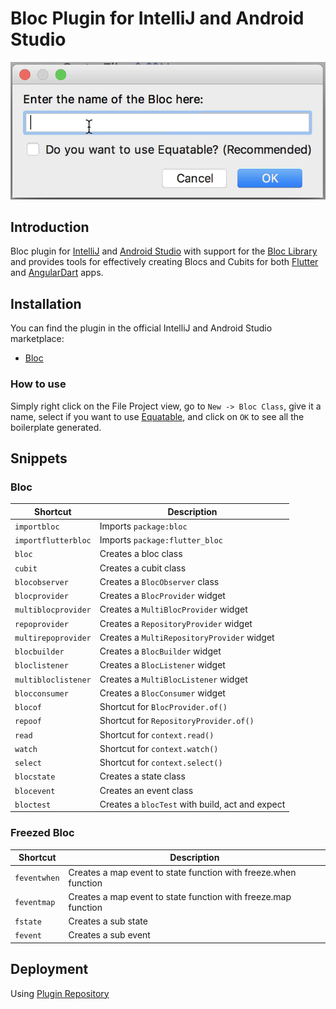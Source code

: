 # Bloc Plugin for IntelliJ and Android Studio

![dialog](https://github.com/felangel/bloc/raw/master/extensions/intellij/assets/dialog.png)

## Introduction

Bloc plugin for [IntelliJ](https://www.jetbrains.com/idea/) and [Android Studio](https://developer.android.com/studio/) with support for the [Bloc Library](https://bloclibrary.dev) and provides tools for effectively creating Blocs and Cubits for both [Flutter](https://flutter.dev/) and [AngularDart](https://angulardart.dev/) apps.

## Installation

You can find the plugin in the official IntelliJ and Android Studio marketplace:

- [Bloc](https://plugins.jetbrains.com/plugin/12129-bloc)

### How to use

Simply right click on the File Project view, go to `New -> Bloc Class`, give it a name, select if you want to use [Equatable](https://github.com/felangel/equatable), and click on `OK` to see all the boilerplate generated.

## Snippets

### Bloc

| Shortcut            | Description                                     |
| ------------------- | ----------------------------------------------- |
| `importbloc`        | Imports `package:bloc`                          |
| `importflutterbloc` | Imports `package:flutter_bloc`                  |
| `bloc`              | Creates a bloc class                            |
| `cubit`             | Creates a cubit class                           |
| `blocobserver`      | Creates a `BlocObserver` class                  |
| `blocprovider`      | Creates a `BlocProvider` widget                 |
| `multiblocprovider` | Creates a `MultiBlocProvider` widget            |
| `repoprovider`      | Creates a `RepositoryProvider` widget           |
| `multirepoprovider` | Creates a `MultiRepositoryProvider` widget      |
| `blocbuilder`       | Creates a `BlocBuilder` widget                  |
| `bloclistener`      | Creates a `BlocListener` widget                 |
| `multibloclistener` | Creates a `MultiBlocListener` widget            |
| `blocconsumer`      | Creates a `BlocConsumer` widget                 |
| `blocof`            | Shortcut for `BlocProvider.of()`                |
| `repoof`            | Shortcut for `RepositoryProvider.of()`          |
| `read`              | Shortcut for `context.read()`                   |
| `watch`             | Shortcut for `context.watch()`                  |
| `select`            | Shortcut for `context.select()`                 |
| `blocstate`         | Creates a state class                           |
| `blocevent`         | Creates an event class                          |
| `bloctest`          | Creates a `blocTest` with build, act and expect |

### Freezed Bloc

| Shortcut     | Description                                                     |
| ------------ | --------------------------------------------------------------- |
| `feventwhen` | Creates a map event to state function with freeze.when function |
| `feventmap`  | Creates a map event to state function with freeze.map function  |
| `fstate`     | Creates a sub state                                             |
| `fevent`     | Creates a sub event                                             |

## Deployment

Using [Plugin Repository](http://www.jetbrains.org/intellij/sdk/docs/plugin_repository/index.html)
